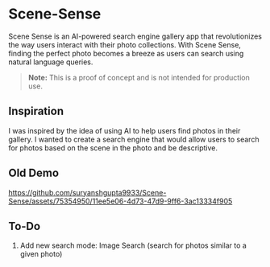 # Scene-Sense
Scene Sense is an AI-powered search engine gallery app that revolutionizes the way users interact with their photo collections. 
With Scene Sense, finding the perfect photo becomes a breeze as users can search using natural language queries.

>**Note:** This is a proof of concept and is not intended for production use.

## Inspiration
I was inspired by the idea of using AI to help users find photos in their gallery. I wanted to create a search engine that would allow users to search for photos based on the scene in the photo and be descriptive.

## Old Demo
https://github.com/suryanshgupta9933/Scene-Sense/assets/75354950/11ee5e06-4d73-47d9-9ff6-3ac13334f905

## To-Do
1. Add new search mode: Image Search (search for photos similar to a given photo)